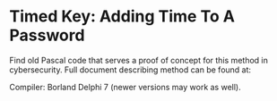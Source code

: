 # Timed Key: Adding Time To A Password 
Find old Pascal code that serves a proof of concept for this method in cybersecurity.
Full document describing method can be found at:

Compiler: Borland Delphi 7 (newer versions may work as well).
